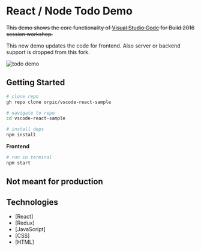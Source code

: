 # React / Node Todo Demo

~~This demo shows the core functionality of [Visual Studio Code](https://code.visualstudio.com)
for Build 2016 session workshop.~~

This new demo updates the code for frontend. Also server or backend support is dropped from this fork.

![todo demo](/media/todo_demo.gif)

## Getting Started

```bash
# clone repo
gh repo clone orpic/vscode-react-sample

# navigate to repo
cd vscode-react-sample

# install deps
npm install
```

**Frontend**

```bash
# run in terminal
npm start
```

## Not meant for production

## Technologies

* [React]
* [Redux]
* [JavaScript]
* [CSS]
* [HTML]


